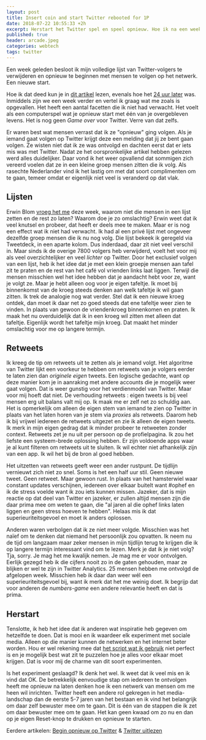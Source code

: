 ```yaml
---
layout: post
title: Insert coin and start Twitter rebooted for 1P
date: 2018-07-22 10:55:33 +2h
excerpt: Herstart het Twitter spel en speel opnieuw. Hoe ik na een week naar mijn Twitter-ontvolg actie kijk.
published: true
header: arcade.jpeg
categories: webtech
tags: twitter
---
```

Een week geleden besloot ik mijn volledige lijst van Twitter-volgers te verwijderen en opnieuw te beginnen met mensen te volgen op het netwerk. Een nieuwe start.

Hoe ik dat deed kun je in [dit artikel](/Ontvolg/) lezen, evenals hoe het [24 uur later](/Twitter-uitlezen) was. Inmiddels zijn we een week verder en vertel ik graag wat me zoals is opgevallen. Het heeft een aantal facetten die ik niet had verwacht. Het voelt als een computerspel wat je opnieuw start met één van je overgebleven levens. Het is nog geen _Game over_ voor Twitter. Verre van dat zelfs. 

Er waren best wat mensen verrast dat ik ze "opnieuw" ging volgen. Als je iemand gaat volgen op Twitter krijgt deze een melding dat jij ze bent gaan volgen. Ze wisten niet dat ik ze was ontvolgd en dachten eerst dat er iets mis was met Twitter. Nadat ze het oorspronkelijke artikel hebben gelezen werd alles duidelijker. Daar vond ik het weer opvallend dat sommigen zich vereerd voelen dat ze in een kleine groep mensen zitten die ik volg. Als rasechte Nederlander vind ik het lastig om met dat soort complimenten om te gaan, temeer omdat er eigenlijk niet veel is veranderd op dat vlak. 

## Lijsten
Erwin Blom [vroeg het me](https://twitter.com/erwblo/status/1018913802451128320) deze week, waarom niet die mensen in een lijst zetten en de rest zo laten? Waarom doe je zo omslachtig? Erwin weet dat ik veel knutsel en probeer, dat heeft er deels mee te maken. Maar er is nog een effect wat ik niet had verwacht. Ik had al een privé lijst met ongeveer dezelfde groep mensen die ik nu nog volg. Die lijst bekeek ik geregeld via Tweetdeck, in een aparte kolom. Dus inderdaad, daar zit niet veel verschil in. Maar sinds ik de overige 7800 volgers heb verwijderd, voelt het voor mij als veel overzichtelijker en veel _lichter_ op Twitter. Door het exclusief volgen van een lijst, heb ik het idee dat je met een klein groepje mensen aan tafel zit te praten en de rest van het café vol vrienden links laat liggen. Terwijl die mensen misschien wel het idee hebben dat je aandacht hebt voor ze, want je volgt ze. Maar je hebt alleen oog voor je eigen tafeltje. Ik moet bij binnenkomst van de kroeg steeds denken aan welk tafeltje ik wil gaan zitten. Ik trek de analogie nog wat verder. Stel dat ik een nieuwe kroeg ontdek, dan moet ik daar net zo goed steeds dat ene  tafeltje weer zien te vinden. In plaats van gewoon de vriendenkroeg binnenkomen en praten. Ik maak het nu overduidelijk dat ik in een kroeg wil zitten met alleen dat tafeltje. Eigenlijk wordt het tafeltje mijn kroeg. Dat maakt het minder omslachtig voor me op langere termijn. 

## Retweets
Ik kreeg de tip om retweets uit te zetten als je iemand volgt. Het algoritme van Twitter lijkt een voorkeur te hebben om retweets van je volgers eerder te laten zien dan _originele eigen_ tweets. Een logische gedachte, want op deze manier kom je in aanraking met andere accounts die je mogelijk weer gaat volgen. Dat is weer gunstig voor het verdienmodel van Twitter. Maar voor mij hoeft dat niet. De verhouding retweets : eigen tweets is bij veel mensen erg uit balans valt mij op. Ik maak me er zelf net zo schuldig aan. Het is opmerkelijk om alleen de eigen stem van iemand te zien op Twitter in plaats van het laten horen van je stem via _proxies_ als retweets. Daarom heb ik bij vrijwel iedereen de retweets uitgezet en zie ik alleen de eigen tweets. Ik merk in mijn eigen gedrag dat ik minder probeer te retweeten zonder context. Retweets zet je nu uit per persoon op de profielpagina. Ik zou het liefste een systeem-brede oplossing hebben. Er zijn voldoende apps waar je al kunt filteren om retweets uit te sluiten. Ik wil echter niet afhankelijk zijn van een app. Ik wil het bij de bron al goed hebben. 

Het uitzetten van retweets geeft weer een ander rustpunt. De tijdlijn vernieuwt zich niet zo snel. Soms is het een half uur stil. Geen nieuwe tweet. Geen retweet. Maar gewoon rust. In plaats van het hamsterwiel waar constant updates verschijnen, iedereen over elkaar buitelt want #ophef en ik de stress voelde want ik zou iets kunnen missen. Jazeker, dat is mijn reactie op dat deel van Twitter en jazeker, er zullen altijd mensen zijn die daar prima mee om weten te gaan, die "al jaren al die ophef links laten liggen en geen stress hoeven te hebben". Helaas mis ik dat superieuriteitsgevoel en moet ik anders oplossen. 

Anderen waren verbolgen dat ik ze niet meer volgde. Misschien was het naïef om te denken dat niemand het persoonlijk zou opvatten. Ik neem nu de tijd om langzaam maar zeker mensen in mijn tijdlijn terug te krijgen die ik op langere termijn interessant vind om te lezen. Merk je dat ik je niet volg? Tja, sorry. Je mag het me kwalijk nemen. Je mag me er voor ontvolgen. Eerlijk gezegd heb ik die cijfers nooit zo in de gaten gehouden, maar ze blijken er wel te zijn in Twitter Analytics. 25 mensen hebben me ontvolgd de afgelopen week. Misschien heb ik daar dan weer wél een superieuriteitsgevoel bij, want ik merk dat het me weinig doet. Ik begrijp dat voor anderen de _numbers-game_ een andere relevantie heeft en dat is prima. 

## Herstart
Tenslotte, ik heb het idee dat ik anderen wat inspiratie heb gegeven om hetzelfde te doen. Dat is mooi en ik waardeer elk experiment met sociale media. Alleen op die manier kunnen de netwerken en het internet beter worden. Hou er wel rekening mee dat [het script wat ik gebruik](/Ontvolg/) niet perfect is en je mogelijk best wat zit te puzzelen hoe je alles voor elkaar moet krijgen. Dat is voor mij de charme van dit soort experimenten. 

Is het experiment geslaagd? Ik denk het wel. Ik weet dat ik veel mis en ik vind dat OK. De betrekkelijk eenvoudige stap om iedereen te ontvolgen heeft me opnieuw na laten denken hoe ik een netwerk van mensen om me heen wil inrichten. Twitter heeft een andere rol gekregen in het media-landschap dan de eerste 5-7 jaren van het bestaan en ik vind het belangrijk om daar zelf bewuster mee om te gaan. Dit is één van de stappen die ik zet om daar bewuster mee om te gaan. 
Het kan geen kwaad om zo nu en dan op je eigen Reset-knop te drukken en opnieuw te starten. 

Eerdere artikelen: [Begin opnieuw op Twitter](/Ontvolg/) & [Twitter uitlezen](/Twitter-uitlezen/)

